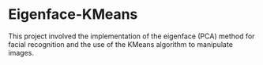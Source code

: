 # Eigenface-KMeans
This project involved the implementation of the eigenface (PCA) method for facial recognition and the use of the KMeans algorithm to manipulate images.
